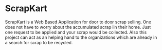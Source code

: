 # ScrapKart
ScrapKart is a Web Based Application for door to door scrap selling. One does not have to worry about the accumulated scrap iin their home.
Just one request to be applied and your scrap would be collected.
Also this project can act as an helping hand to the organizations which are already in a search for scrap to be recycled.
